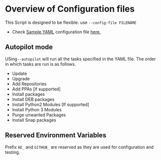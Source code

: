 # Overview of Configuration files

This Script is designed to be flexible. use `--config-file FILENAME`

- Check [Sample YAML](/yaml) configuration file [here.](/yaml)

## Autopilot mode

USing`--autopilot` will run all the tasks specified in the YAML file. The order in which tasks are run is as follows.

- Update
- Upgrade
- Add Repositories
- Add PPAs [if supported]
- Install packages
- Install DEB packages
- Install Python2 Modules [If supported]
- Install Python 3 Modules
- Purge unwanted Packages
- Install Snap packages

## Reserved Environment Variables

Prefix `AE_` and `GITHUB_` are reserved as they are used for configuration and testing.

